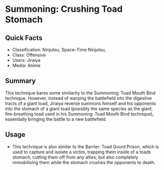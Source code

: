 # Summoning: Crushing Toad Stomach

## Quick Facts
- Classification: Ninjutsu, Space–Time Ninjutsu,
- Class: Offensive
- Users: Jiraiya
- Media: Anime

## Summary
This technique bares some similarity to the Summoning: Toad Mouth Bind technique. However, instead of warping the battlefield into the digestive tracts of a giant toad, Jiraiya reverse summons himself and his opponents into the stomach of a giant toad (possibly the same species as the giant, fire-breathing toad used in his Summoning: Toad Mouth Bind technique), essentially bringing the battle to a new battlefield.

## Usage
- This technique is also similar to the Barrier: Toad Gourd Prison, which is used to capture and isolate a victim, trapping them inside of a toads stomach, cutting them off from any allies, but also completely immobilising them while the stomach crushes the opponents to death.
